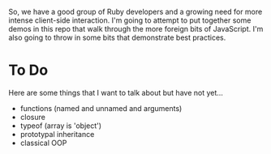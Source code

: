 So, we have a good group of Ruby developers and a growing need for more intense client-side interaction. I'm going to attempt to put together some demos in this repo that walk through the more foreign bits of JavaScript. I'm also going to throw in some bits that demonstrate best practices.

# To Do
Here are some things that I want to talk about but have not yet...

* functions (named and unnamed and arguments)
* closure
* typeof (array is 'object')
* prototypal inheritance
* classical OOP